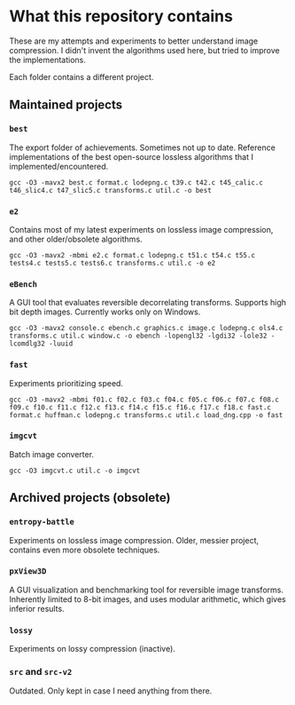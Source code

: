 # What this repository contains

These are my attempts and experiments to better understand image compression.
I didn't invent the algorithms used here, but tried to improve the implementations.

Each folder contains a different project.

## Maintained projects

### `best`
The export folder of achievements. Sometimes not up to date.
Reference implementations of the best open-source lossless algorithms that I implemented/encountered.

`gcc -O3 -mavx2 best.c format.c lodepng.c t39.c t42.c t45_calic.c t46_slic4.c t47_slic5.c transforms.c util.c -o best`

### `e2`
Contains most of my latest experiments on lossless image compression, and other older/obsolete algorithms.

`gcc -O3 -mavx2 -mbmi e2.c format.c lodepng.c t51.c t54.c t55.c tests4.c tests5.c tests6.c transforms.c util.c -o e2`

### `eBench`
A GUI tool that evaluates reversible decorrelating transforms.
Supports high bit depth images.
Currently works only on Windows.

`gcc -O3 -mavx2 console.c ebench.c graphics.c image.c lodepng.c ols4.c transforms.c util.c window.c -o ebench -lopengl32 -lgdi32 -lole32 -lcomdlg32 -luuid`

### `fast`
Experiments prioritizing speed.

`gcc -O3 -mavx2 -mbmi f01.c f02.c f03.c f04.c f05.c f06.c f07.c f08.c f09.c f10.c f11.c f12.c f13.c f14.c f15.c f16.c f17.c f18.c fast.c format.c huffman.c lodepng.c transforms.c util.c load_dng.cpp -o fast`

### `imgcvt`
Batch image converter.

`gcc -O3 imgcvt.c util.c -o imgcvt`


## Archived projects (obsolete)

### `entropy-battle`
Experiments on lossless image compression. Older, messier project, contains even more obsolete techniques.

### `pxView3D`
A GUI visualization and benchmarking tool for reversible image transforms.
Inherently limited to 8-bit images, and uses modular arithmetic, which gives inferior results.

### `lossy`
Experiments on lossy compression (inactive).

### `src` and `src-v2`
Outdated. Only kept in case I need anything from there.

